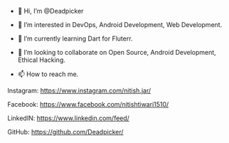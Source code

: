 - 👋 Hi, I’m @Deadpicker
- 👀 I’m interested in DevOps, Android Development, Web Development.
- 🌱 I’m currently learning Dart for Fluterr.
- 💞️ I’m looking to collaborate on Open Source, Android Development, Ethical Hacking.

- 📫 How to reach me.



Instagram:
https://www.instagram.com/nitish.jar/


Facebook:
https://www.facebook.com/nitishtiwari1510/



LinkedIN:
https://www.linkedin.com/feed/


GitHub:
https://github.com/Deadpicker/



<!---
Deadpicker/Deadpicker is a ✨ special ✨ repository because its `README.md` (this file) appears on your GitHub profile.
You can click the Preview link to take a look at your changes.
--->
